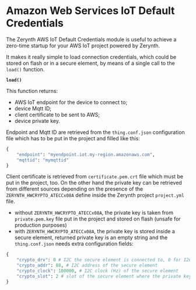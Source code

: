 # Amazon Web Services IoT Default Credentials

The Zerynth AWS IoT Default Credentials module is useful to achieve a zero-time startup for your AWS IoT project powered by Zerynth.

It makes it really simple to load connection credentials, which could be stored on flash or in a secure element, by means of a single call to the `load()` function.


**`load()`**

This function returns:


* AWS IoT endpoint for the device to connect to;
* device Mqtt ID;
* client certificate to be sent to AWS;
* device private key.

Endpoint and Mqtt ID are retrieved from the `thing.conf.json` configuration file which has to be put in the project and filled like this:

```py
{
    "endpoint": "myendpoint.iot.my-region.amazonaws.com",
    "mqttid": "mymqttid"
}
```

Client certificate is retrieved from `certificate.pem.crt` file which must be put in the project, too.
On the other hand the private key can be retrieved from different sources depending on the presence of the `ZERYNTH_HWCRYPTO_ATECCx08A` define inside the Zerynth project `project.yml` file.


* without `ZERYNTH_HWCRYPTO_ATECCx08A`, the private key is taken from `private.pem.key` file put in the project and stored on flash (unsafe for production purposes)
* with `ZERYNTH_HWCRYPTO_ATECCx08A`, the private key is stored inside a secure element, returned private key is an empty string and the `thing.conf.json` needs extra configuration fields:

```py
{
    "crypto_drv": 0 # I2C the secure element is connected to, 0 for I2C0
    "crypto_addr": 88, # I2C address of the secure element
    "crypto_clock": 100000, # I2C clock (Hz) of the secure element
    "crypto_slot": 2 # slot of the secure element where the private key is stored
}
```
